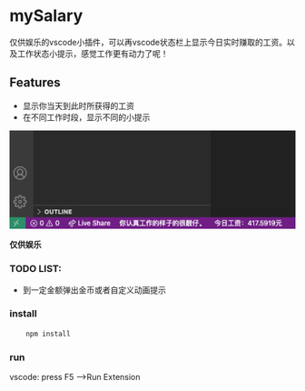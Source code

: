 # mySalary

仅供娱乐的vscode小插件，可以再vscode状态栏上显示今日实时赚取的工资。以及工作状态小提示，感觉工作更有动力了呢！

## Features

* 显示你当天到此时所获得的工资  
* 在不同工作时段，显示不同的小提示   

![pic](assets/337981627033887_.pic.jpg)  

**仅供娱乐**


### TODO LIST: 

* 到一定金额弹出金币或者自定义动画提示

### install

```bash
    npm install
```

### run

vscode: press F5 -->Run Extension
